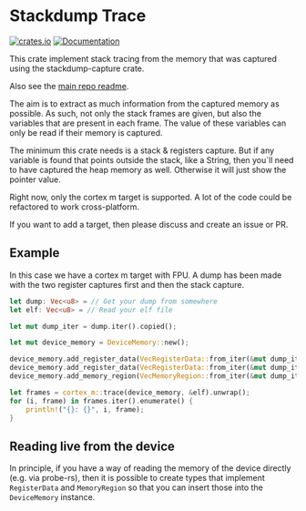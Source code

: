 # Stackdump Trace

[![crates.io](https://img.shields.io/crates/v/stackdump-trace.svg)](https://crates.io/crates/stackdump-trace) [![Documentation](https://docs.rs/stackdump-trace/badge.svg)](https://docs.rs/stackdump-trace)

This crate implement stack tracing from the memory that was captured using the stackdump-capture crate.

Also see the [main repo readme](../README.md).

The aim is to extract as much information from the captured memory as possible.
As such, not only the stack frames are given, but also the variables that are present in each frame.
The value of these variables can only be read if their memory is captured.

The minimum this crate needs is a stack & registers capture.
But if any variable is found that points outside the stack, like a String, then you´ll need
to have captured the heap memory as well. Otherwise it will just show the pointer value.

Right now, only the cortex m target is supported.
A lot of the code could be refactored to work cross-platform.

If you want to add a target, then please discuss and create an issue or PR.

## Example

In this case we have a cortex m target with FPU.
A dump has been made with the two register captures first and then the stack capture.

```rust
let dump: Vec<u8> = // Get your dump from somewhere
let elf: Vec<u8> = // Read your elf file

let mut dump_iter = dump.iter().copied();

let mut device_memory = DeviceMemory::new();

device_memory.add_register_data(VecRegisterData::from_iter(&mut dump_iter));
device_memory.add_register_data(VecRegisterData::from_iter(&mut dump_iter));
device_memory.add_memory_region(VecMemoryRegion::from_iter(&mut dump_iter));

let frames = cortex_m::trace(device_memory, &elf).unwrap();
for (i, frame) in frames.iter().enumerate() {
    println!("{}: {}", i, frame);
}
```

## Reading live from the device

In principle, if you have a way of reading the memory of the device directly (e.g. via probe-rs),
then it is possible to create types that implement `RegisterData` and `MemoryRegion` so that you can
insert those into the `DeviceMemory` instance.
